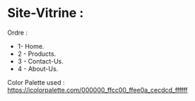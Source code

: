 # Site-Vitrine :

Ordre : 
 - 1- Home.
 - 2 - Products. 
 - 3 - Contact-Us.
 - 4 - About-Us. 

 Color Palette used : https://icolorpalette.com/000000_ffcc00_ffee0a_cecdcd_ffffff

 